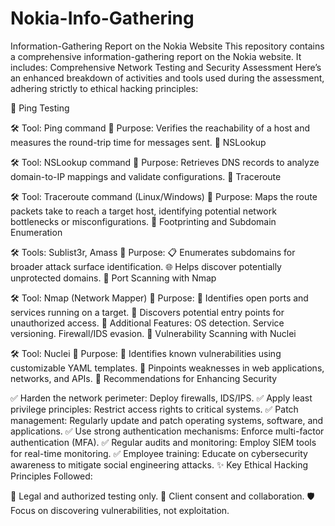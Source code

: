 # Nokia-Info-Gathering
 Information-Gathering Report on the Nokia Website
 This repository contains a comprehensive information-gathering report on the Nokia website. It includes:
 Comprehensive Network Testing and Security Assessment
Here’s an enhanced breakdown of activities and tools used during the assessment, adhering strictly to ethical hacking principles:

🔹 Ping Testing

🛠️ Tool: Ping command
📌 Purpose: Verifies the reachability of a host and measures the round-trip time for messages sent.
🔹 NSLookup

🛠️ Tool: NSLookup command
📌 Purpose: Retrieves DNS records to analyze domain-to-IP mappings and validate configurations.
🔹 Traceroute

🛠️ Tool: Traceroute command (Linux/Windows)
📌 Purpose: Maps the route packets take to reach a target host, identifying potential network bottlenecks or misconfigurations.
🔹 Footprinting and Subdomain Enumeration

🛠️ Tools: Sublist3r, Amass
📌 Purpose:
📋 Enumerates subdomains for broader attack surface identification.
🌐 Helps discover potentially unprotected domains.
🔹 Port Scanning with Nmap

🛠️ Tool: Nmap (Network Mapper)
📌 Purpose:
🔎 Identifies open ports and services running on a target.
🚦 Discovers potential entry points for unauthorized access.
🧰 Additional Features:
OS detection.
Service versioning.
Firewall/IDS evasion.
🔹 Vulnerability Scanning with Nuclei

🛠️ Tool: Nuclei
📌 Purpose:
📂 Identifies known vulnerabilities using customizable YAML templates.
🔐 Pinpoints weaknesses in web applications, networks, and APIs.
🔹 Recommendations for Enhancing Security

✅ Harden the network perimeter: Deploy firewalls, IDS/IPS.
✅ Apply least privilege principles: Restrict access rights to critical systems.
✅ Patch management: Regularly update and patch operating systems, software, and applications.
✅ Use strong authentication mechanisms: Enforce multi-factor authentication (MFA).
✅ Regular audits and monitoring: Employ SIEM tools for real-time monitoring.
✅ Employee training: Educate on cybersecurity awareness to mitigate social engineering attacks.
✨ Key Ethical Hacking Principles Followed:

📖 Legal and authorized testing only.
🤝 Client consent and collaboration.
🛡️ Focus on discovering vulnerabilities, not exploitation.

